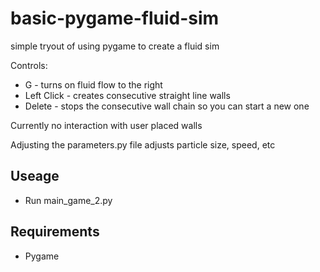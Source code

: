 # basic-pygame-fluid-sim
simple tryout of using pygame to create a fluid sim

Controls:
* G - turns on fluid flow to the right
* Left Click - creates consecutive straight line walls
* Delete - stops the consecutive wall chain so you can start a new one

Currently no interaction with user placed walls

Adjusting the parameters.py file adjusts particle size, speed, etc

## Useage
* Run main_game_2.py

## Requirements
* Pygame
